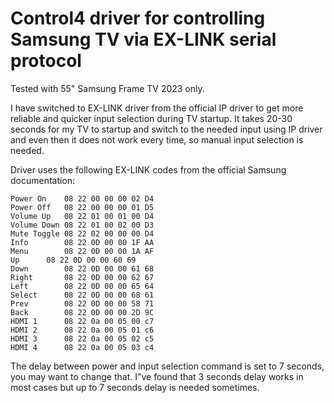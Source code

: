 
# Control4 driver for controlling Samsung TV via EX-LINK serial protocol

Tested with 55" Samsung Frame TV 2023 only.

I have switched to EX-LINK driver from the official IP driver to get more reliable and quicker input selection during TV startup.
It takes 20-30 seconds for my TV to startup and switch to the needed input using IP driver and even then it does not work every time, so manual input selection is needed.

Driver uses the following EX-LINK codes from the official Samsung documentation:


```
Power On	08 22 00 00 00 02 D4
Power Off	08 22 00 00 00 01 D5
Volume Up	08 22 01 00 01 00 D4
Volume Down	08 22 01 00 02 00 D3
Mute Toggle	08 22 02 00 00 00 D4
Info		08 22 0D 00 00 1F AA
Menu		08 22 0D 00 00 1A AF
Up		08 22 0D 00 00 60 69
Down		08 22 0D 00 00 61 68
Right		08 22 0D 00 00 62 67
Left		08 22 0D 00 00 65 64
Select		08 22 0D 00 00 68 61
Prev		08 22 0D 00 00 58 71
Back		08 22 0D 00 00 2D 9C
HDMI 1		08 22 0a 00 05 00 c7
HDMI 2		08 22 0a 00 05 01 c6
HDMI 3		08 22 0a 00 05 02 c5
HDMI 4		08 22 0a 00 05 03 c4
```

The delay between power and input selection command is set to 7 seconds, you may want to change that. 
I"ve found that 3 seconds delay works in most cases but up to 7 seconds delay is needed sometimes.
